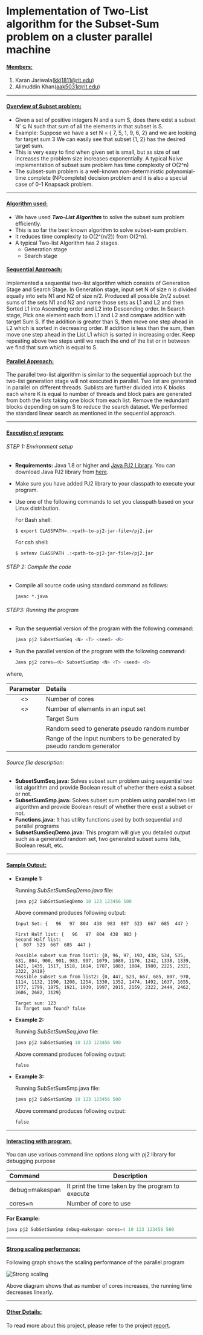 # Implementation of Two-List algorithm for the Subset-Sum problem on a cluster parallel machine

#### <u>Members:</u>

1. Karan Jariwala(kkj1811@rit.edu)
2. Alimuddin Khan(aak5031@rit.edu)

------

#### <u>Overview of Subset problem:</u>

- Given a set of positive integers N and a sum S, does there exist a subset N’ ⊆ N such that sum of all the elements in that subset is S. 
- Example: Suppose we have a set N = { 7, 5, 1, 9, 6, 2} and we are looking for target sum 3 We can easily see that subset {1, 2} has the desired target sum.
- This is very easy to find when given set is small, but as size of set increases the problem size increases exponentially. A typical Naive implementation of subset sum problem has time complexity of O(2^n)
- The subset-sum problem is a well-known non-deterministic polynomial-time complete (NPcomplete) decision problem and it is also a special case of 0-1 Knapsack problem.

------

#### <u>Algorithm used:</u>

- We have used **_Two-List Algorithm_** to solve the subset sum problem efficiently.
- This is so far the best known algorithm to solve subset-sum problem.
- It reduces time complexity to O(2^(n/2)) from O(2^n).
- A typical Two-list Algorithm has 2 stages.
  - Generation stage
  - Search stage

#### <u>Sequential Approach:</u>

Implemented a sequential two-list algorithm which consists of Generation Stage and Search Stage. In Generation stage, input set N of size n is divided equally into sets N1 and N2 of size n/2. Produced all possible 2n/2 subset sums of the sets N1 and N2 and name those sets as L1 and L2 and then Sorted L1 into Ascending order and L2 into Descending order. In Search stage, Pick one element each from L1 and L2 and compare addition with target Sum S. If the addition is greater than S, then move one step ahead in L2 which is sorted in decreasing order. If addition is less than the sum, then move one step ahead in the List L1 which is sorted in increasing order. Keep repeating above two steps until we reach the end of the list or in between we find that sum which is equal to S.

#### <u>Parallel Approach:</u>

The parallel two-list algorithm is similar to the sequential approach but the two-list generation stage will not executed in parallel. Two list are generated in parallel on different threads. Sublists are further divided into K blocks each where K is equal to number of threads and block pairs are generated from both the lists taking one block from each list. Remove the redundant blocks depending on sum S to reduce the search dataset. We performed the standard linear search as mentioned in the sequential approach.

------

#### <u>Execution of program:</u>

###### STEP 1: Environment setup

- **Requirements:** Java 1.8 or higher and [Java PJ2 Library](https://www.cs.rit.edu/~ark/pj2.shtml). You can download Java PJ2 library from [here](https://www.cs.rit.edu/~ark/pj2.shtml#download).

- Make sure you have added PJ2 library to your classpath to execute your program.

- Use one of the following commands to set you classpath based on your Linux distribution.

  For Bash shell: 

  ```shell
  $ export CLASSPATH=.:<path-to-pj2-jar-file>/pj2.jar
  ```

  For csh shell:

  ```shell
  $ setenv CLASSPATH .:<path-to-pj2-jar-file>/pj2.jar
  ```

###### STEP 2: Compile the code

- Compile all source code using standard command as follows:

  ```shell
  javac *.java
  ```

###### STEP3: Running the program

- Run the sequential version of the program with the following command:

  ```powershell
  java pj2 SubsetSumSeq <N> <T> <seed> <R>
  ```


- Run the parallel version of the program with the following command:

  ```powershell
  Java pj2 cores=<K> SubsetSumSmp <N> <T> <seed> <R>
  ```

where,

| Parameter | Details                                  |
| :-------: | :--------------------------------------- |
|   <<K>>   | Number of cores                          |
|   <<N>>   | Number of elements in an input set       |
|    <T>    | Target Sum                               |
|  <seed>   | Random seed to generate pseudo random number |
|    <R>    | Range of the input numbers to be generated by pseudo random generator |

###### Source file description:

- **SubsetSumSeq.java:** Solves subset sum problem using sequential two list algorithm and provide Boolean result of whether there exist a subset or not.
- **SubsetSumSmp.java:** Solves subset sum problem using parallel two list algorithm and provide Boolean result of whether there exist a subset or not.
- **Functions.java:** It has utility functions used by both sequential and parallel programs
- **SubsetSumSeqDemo.java:** This program will give you detailed output such as a generated random set, two generated subset sums lists, Boolean result, etc.

------

#### <u>Sample Output:</u>

- **Example 1:**

  Running *SubSetSumSeqDemo.java* file:

  ```powershell
  java pj2 SubSetSumSeqDemo 10 123 123456 500
  ```

  Above command produces following output:

  ```shell
  Input Set: {   96   97  804  438  983  807  523  667  685  447 }

  First Half list: {   96   97  804  438  983 }
  Second Half list: 
  {  807  523  667  685  447 }

  Possible subset sum from list1: {0, 96, 97, 193, 438, 534, 535, 631, 804, 900, 901, 983, 997, 1079, 1080, 1176, 1242, 1338, 1339, 1421, 1435, 1517, 1518, 1614, 1787, 1883, 1884, 1980, 2225, 2321, 2322, 2418}
  Possible subset sum from list2: {0, 447, 523, 667, 685, 807, 970, 1114, 1132, 1190, 1208, 1254, 1330, 1352, 1474, 1492, 1637, 1655, 1777, 1799, 1875, 1921, 1939, 1997, 2015, 2159, 2322, 2444, 2462, 2606, 2682, 3129}

  Target sum: 123
  Is Target sum found? false
  ```


- **Example 2:**

  Running *SubSetSumSeq.java* file:

  ```powershell
  java pj2 SubSetSumSeq 10 123 123456 500
  ```

  Above command produces following output:

  ```shell
  false
  ```


- **Example 3:**

  Running SubSetSumSmp.java file:

  ```powershell
  java pj2 SubSetSumSmp 10 123 123456 500
  ```

  Above command produces following output:

  ```shell
  false
  ```

------

#### <u>Interacting with program:</u>

You can use various command line options along with pj2 library for debugging purpose

| Command        | Description                              |
| :------------- | ---------------------------------------- |
| debug=makespan | It print the time taken by the program to execute |
| cores=n        | Number of core to use                    |

**For Example:**

```powershell
java pj2 SubSetSumSmp debug=makespan cores=4 10 123 123456 500
```

------

#### <u>Strong scaling performance:</u>

Following graph shows the scaling performance of the parallel program

![Strong scaling](https://github.com/karan6181/SubsetSum/tree/master/src/img/img09.png)

Above diagram shows that as number of cores increases, the running time decreases linearly.

------

#### <u>Other Details:</u>

To read more about this project, please refer to the project [report](https://github.com/karan6181/SubsetSum/blob/master/src/SubsetSum-TeamParallel-Deliverables.pdf).
